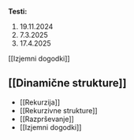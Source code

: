 **Testi:**
1. 19.11.2024
2. 7.3.2025
3. 17.4.2025

[[Izjemni dogodki]]
## [[Dinamične strukture]]
- [[Rekurzija]]
- [[Rekurzivne strukture]]
- [[Razprševanje]]
- [[Izjemni dogodki]]